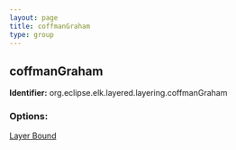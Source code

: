 ```yaml
---
layout: page
title: coffmanGraham
type: group
---
```

## coffmanGraham

**Identifier:** org.eclipse.elk.layered.layering.coffmanGraham

### Options:

[Layer Bound](org-eclipse-elk-layered-layering-coffmanGraham-layerBound)
